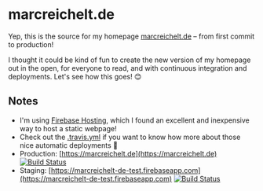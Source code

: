 # marcreichelt.de

Yep, this is the source for my homepage [marcreichelt.de](https://marcreichelt.de) – from first commit to production!

I thought it could be kind of fun to create the new version of my homepage out in the open, for everyone to read,
and with continuous integration and deployments. Let's see how this goes! 😊

## Notes

- I'm using [Firebase Hosting](https://firebase.google.com/docs/hosting), which I found an excellent and inexpensive way to host a static webpage!
- Check out the [.travis.yml](.travis.yml) if you want to know how more about those nice automatic deployments 🌟
- Production: [https://marcreichelt.de](https://marcreichelt.de) [![Build Status](https://travis-ci.org/mreichelt/marcreichelt.de.svg?branch=master)](https://travis-ci.org/mreichelt/marcreichelt.de)
- Staging: [https://marcreichelt-de-test.firebaseapp.com](https://marcreichelt-de-test.firebaseapp.com) [![Build Status](https://travis-ci.org/mreichelt/marcreichelt.de.svg?branch=staging)](https://travis-ci.org/mreichelt/marcreichelt.de)
